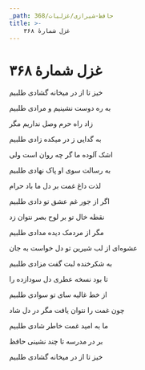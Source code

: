 ```yaml
---
_path: حافظ-شیرازی/غزلیات/368
title: >-
    غزل شمارهٔ ۳۶۸
---
```

# غزل شمارهٔ ۳۶۸

<div class="b" id="bn1"><div class="m1"><p>خیز تا از در میخانه گشادی طلبیم</p></div>
<div class="m2"><p>به ره دوست نشینیم و مرادی طلبیم</p></div></div>
<div class="b" id="bn2"><div class="m1"><p>زاد راه حرم وصل نداریم مگر</p></div>
<div class="m2"><p>به گدایی ز در میکده زادی طلبیم</p></div></div>
<div class="b" id="bn3"><div class="m1"><p>اشک آلوده ما گر چه روان است ولی</p></div>
<div class="m2"><p>به رسالت سوی او پاک نهادی طلبیم</p></div></div>
<div class="b" id="bn4"><div class="m1"><p>لذت داغ غمت بر دل ما باد حرام</p></div>
<div class="m2"><p>اگر از جور غم عشق تو دادی طلبیم</p></div></div>
<div class="b" id="bn5"><div class="m1"><p>نقطه خال تو بر لوح بصر نتوان زد</p></div>
<div class="m2"><p>مگر از مردمک دیده مدادی طلبیم</p></div></div>
<div class="b" id="bn6"><div class="m1"><p>عشوه‌ای از لب شیرین تو دل خواست به جان</p></div>
<div class="m2"><p>به شکرخنده لبت گفت مزادی طلبیم</p></div></div>
<div class="b" id="bn7"><div class="m1"><p>تا بود نسخه عطری دل سودازده را</p></div>
<div class="m2"><p>از خط غالیه سای تو سوادی طلبیم</p></div></div>
<div class="b" id="bn8"><div class="m1"><p>چون غمت را نتوان یافت مگر در دل شاد</p></div>
<div class="m2"><p>ما به امید غمت خاطر شادی طلبیم</p></div></div>
<div class="b" id="bn9"><div class="m1"><p>بر در مدرسه تا چند نشینی حافظ</p></div>
<div class="m2"><p>خیز تا از در میخانه گشادی طلبیم</p></div></div>
